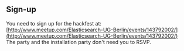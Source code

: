 ## Sign-up

You need to sign up for the hackfest at:  
[http://www.meetup.com/Elasticsearch-UG-Berlin/events/143792002/](http://www.meetup.com/Elasticsearch-UG-Berlin/events/143792002/)  
The party and the installation party don't need you to RSVP.
